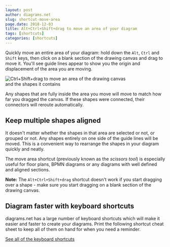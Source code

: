 ```yaml
---
layout: post
author: diagrams.net
slug: shortcut-move-area
page.date: 2018-12-03
title: Alt+Ctrl+Shift+drag to move an area of your diagram
tags: [shortcuts]
categories: [shortcuts]
---
```


Quickly move an entire area of your diagram: hold down the ``Alt``, ``Ctrl`` and ``Shift`` keys, then click on a blank section of the drawing canvas and drag to move it. You'll see guide lines appear to show you the origin and displacement of the area you are moving.

<img src="/assets/img/blog/move-area-example.gif" style="width=100%;max-width:400px;height:auto;" alt="Ctrl+Shift+drag to move an area of the drawing canvas and the shapes it contains">

Any shapes that are fully inside the area you move will move to match how far you dragged the canvas. If these shapes were connected, their connectors will reroute automatically.

## Keep multiple shapes aligned

It doesn't matter whether the shapes in that area are selected or not, or grouped or not. Any shapes entirely on one side of the guide lines will be moved. This is a convenient way to rearrange the shapes in your diagram quickly and neatly.

The move area shortcut (previously known as the _scissors tool_) is especially useful for floor plans, BPMN diagrams or any diagrams with well defined and aligned sections.

**Note:** The ``Alt+Ctrl+Shift+drag`` shortcut doesn't work if you start dragging over a shape - make sure you start dragging on a blank section of the drawing canvas.

## Diagram faster with keyboard shortcuts

diagrams.net has a large number of keyboard shortcuts which will make it easier and faster to create your diagrams. Print the following shortcut cheat sheet to keep all of them on hand for when you need a reminder.

[See all of the keyboard shortcuts](https://app.diagrams.net/shortcuts.svg)
